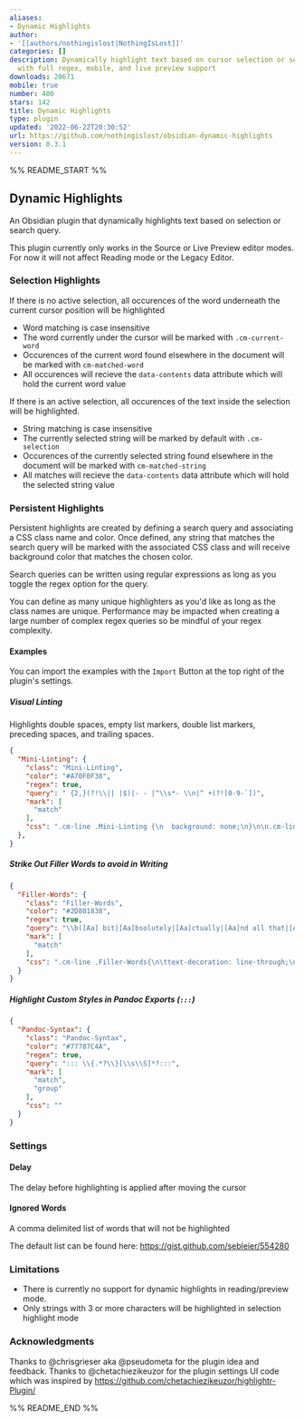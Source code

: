 ```yaml
---
aliases:
- Dynamic Highlights
author:
- '[[authors/nothingislost|NothingIsLost]]'
categories: []
description: Dynamically highlight text based on cursor selection or search query
  with full regex, mobile, and live preview support
downloads: 20671
mobile: true
number: 400
stars: 142
title: Dynamic Highlights
type: plugin
updated: '2022-06-22T20:30:52'
url: https://github.com/nothingislost/obsidian-dynamic-highlights
version: 0.3.1
---
```


%% README_START %%

## Dynamic Highlights

An Obsidian plugin that dynamically highlights text based on selection or search query.

This plugin currently only works in the Source or Live Preview editor modes. For now it will not affect Reading mode or the Legacy Editor.

### Selection Highlights

If there is no active selection, all occurences of the word underneath the current cursor position will be highlighted
- Word matching is case insensitive
- The word currently under the cursor will be marked with `.cm-current-word`
- Occurences of the current word found elsewhere in the document will be marked with `cm-matched-word`
- All occurences will recieve the `data-contents` data attribute which will hold the current word value

If there is an active selection, all occurences of the text inside the selection will be highlighted.
- String matching is case insensitive
- The currently selected string will be marked by default with `.cm-selection`
- Occurences of the currently selected string found elsewhere in the document will be marked with `cm-matched-string`
- All matches will recieve the `data-contents` data attribute which will hold the selected string value

### Persistent Highlights

Persistent highlights are created by defining a search query and associating a CSS class name and color. Once defined, any string that matches the search query will be marked with the associated CSS class and will receive background color that matches the chosen color.

Search queries can be written using regular expressions as long as you toggle the regex option for the query.

You can define as many unique highlighters as you'd like as long as the class names are unique. Performance may be impacted when creating a large number of complex regex queries so be mindful of your regex complexity.

#### Examples

You can import the examples with the `Import` Button at the top right of the plugin's settings.

##### Visual Linting
Highlights double spaces, empty list markers, double list markers, preceding spaces, and trailing spaces. 

```json
{
  "Mini-Linting": {
    "class": "Mini-Linting",
    "color": "#A70F0F38",
    "regex": true,
    "query": " {2,}(?!\\|| |$)|- - |^\\s*- \\n|^ +(?![0-9-`])",
    "mark": [
      "match"
    ],
    "css": ".cm-line .Mini-Linting {\n  background: none;\n}\n\n.cm-line:not(.cm-active) .Mini-Linting {\n  outline: 1px solid var(--text-error);\n}"
  },
}
```

##### Strike Out Filler Words to avoid in Writing
```json
{
  "Filler-Words": {
    "class": "Filler-Words",
    "color": "#2D801838",
    "regex": true,
    "query": "\\b([Aa] bit|[Aa]bsolutely|[Aa]ctually|[Aa]nd all that|[Aa]nd so forth|[Aa]nyway|[Bb]asically|[Cc]ertainly|[Cc]learly|[Cc]ompletely|[Dd]efinitely|[Ee]ffectively|[Ee]ntirely|[Ee]ssentially|[Ee]vidently|[Ee]xtremely|[Ff]airly|[Ff]rankly|[Ff]requently|[Gg]enerally|[Hh]opefully|[Kk]ind of|[Ll]argely|[Ll]iterally|[Mm]ore or less|[Mm]ostly|[Oo]ccasionally|[Oo]ften|[Oo]verall|[Pp]articularly|[Pp]erhaps|[Pp]ossibly|[Pp]ractically|[Pp]recisely|[Pp]resumably|[Pp]retty|[Pp]rimarily|[Pp]robably|[Pp]urely|[Qq]uite|[Rr]arely|[Rr]ather|[Rr]eally|[Rr]elatively|[Ss]eriously|[Ss]ignificantly|[Ss]imply|[Ss]lightly|[Ss]omehow|[Ss]ort of|[Ss]pecifically|[Ss]trongly|[Ss]upposedly|[Ss]urely|[Tt]he fact that|[Tt]otally|[Tt]ruly|[Tt]ypically|[Uu]ltimately|[Uu]sually|[Vv]ery|[Vv]irtually|[Ww]idely)\\b",
    "mark": [
      "match"
    ],
    "css": ".cm-line .Filler-Words{\n\ttext-decoration: line-through;\n\tbackground: none;\n\tcolor: var(--text-muted);\n}\n\n/* where to disable */\n.HyperMD-quote.cm-line .Filler-Words,\n.pdf-annotations .cm-line .Filler-Words {\n\ttext-decoration: none;\n\tcolor: unset;\n}"
  }
}
```

##### Highlight Custom Styles in Pandoc Exports (`:::`)

```json
{
  "Pandoc-Syntax": {
    "class": "Pandoc-Syntax",
    "color": "#77787C4A",
    "regex": true,
    "query": "::: \\{.*?\\}[\\s\\S]*?:::",
    "mark": [
      "match",
      "group"
    ],
    "css": ""
  }
}
```

### Settings

#### Delay

The delay before highlighting is applied after moving the cursor

#### Ignored Words

A comma delimited list of words that will not be highlighted

The default list can be found here: https://gist.github.com/sebleier/554280

### Limitations

- There is currently no support for dynamic highlights in reading/preview mode.
- Only strings with 3 or more characters will be highlighted in selection highlight mode

### Acknowledgments
Thanks to @chrisgrieser aka @pseudometa for the plugin idea and feedback. 
Thanks to @chetachiezikeuzor for the plugin settings UI code which was inspired by https://github.com/chetachiezikeuzor/highlightr-Plugin/


%% README_END %%